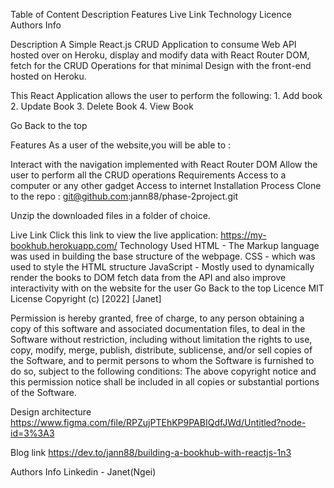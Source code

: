 
Table of Content
Description
Features
Live Link
Technology 
Licence
Authors Info

Description
A Simple React.js CRUD Application to consume Web API hosted over on Heroku, display and modify data with React Router DOM, fetch for the CRUD Operations for that minimal Design with the front-end hosted on Heroku.

This React Application allows the user to perform the following: 1. Add book 2. Update Book 3. Delete Book 4. View Book

Go Back to the top

Features
As a user of the website,you will be able to :

Interact with the navigation implemented with React Router DOM
Allow the user to perform all the CRUD operations
Requirements
Access to a computer or any other gadget
Access to internet
Installation Process
Clone to the repo : git@github.com:jann88/phase-2project.git

Unzip the downloaded files in a folder of choice.


Live Link
Click this link to view the live application: https://my-bookhub.herokuapp.com/
Technology Used
HTML - The Markup language was used in building the base structure of the webpage.
CSS - which was used to style the HTML structure 
JavaScript - Mostly used to dynamically render the books to DOM fetch data from the API and also improve interactivity with on the website for the user Go Back to the top
Licence
MIT License Copyright (c) [2022] [Janet]

Permission is hereby granted, free of charge, to any person obtaining a copy of this software and associated documentation files, to deal in the Software without restriction, including without limitation the rights to use, copy, modify, merge, publish, distribute, sublicense, and/or sell copies of the Software, and to permit persons to whom the Software is furnished to do so, subject to the following conditions: The above copyright notice and this permission notice shall be included in all copies or substantial portions of the Software. 


Design architecture
https://www.figma.com/file/RPZujPTEhKP9PABIQdfJWd/Untitled?node-id=3%3A3


Blog link
https://dev.to/jann88/building-a-bookhub-with-reactjs-1n3

Authors Info
Linkedin - Janet(Ngei)

